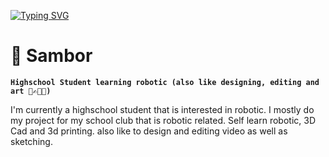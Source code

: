 [![Typing SVG](https://readme-typing-svg.demolab.com?font=Fira+Code&pause=1000&random=false&width=435&lines=let+everything+go+and+be+free)](https://git.io/typing-svg)
# 🤡 Sambor
**`Highschool Student learning robotic (also like designing, editing and art 🎨✍✨💡)`**

I'm currently a highschool student that is interested in robotic. I mostly do my project for my school club that is robotic related. Self learn robotic, 3D Cad and 3d printing. also like to design and editing video as well as sketching.
